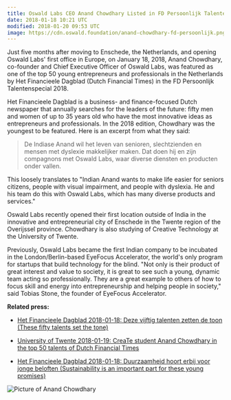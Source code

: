 ```yaml
---
title: Oswald Labs CEO Anand Chowdhary Listed in FD Persoonlijk Talentenspecial 2018
date: 2018-01-18 10:21 UTC
modified: 2018-01-20 09:53 UTC
image: https://cdn.oswald.foundation/anand-chowdhary-fd-persoonlijk.png
---
```


Just five months after moving to Enschede, the Netherlands, and opening Oswald Labs' first office in Europe, on January 18, 2018, Anand Chowdhary, co-founder and Chief Executive Officer of Oswald Labs, was featured as one of the top 50 young entrepreneurs and professionals in the Netherlands by Het Financieele Dagblad (Dutch Financial Times) in the FD Persoonlijk Talentenspecial 2018.

Het Financieele Dagblad is a business- and finance-focused Dutch newspaper that annually searches for the leaders of the future: fifty men and women of up to 35 years old who have the most innovative ideas as entrepreneurs and professionals. In the 2018 edition, Chowdhary was the youngest to be featured. Here is an excerpt from what they said:

> De Indiase Anand wil het leven van senioren, slechtzienden en mensen met dyslexie makkelijker maken. Dat doen hij en zijn compagnons met Oswald Labs, waar diverse diensten en producten onder vallen.

This loosely translates to "Indian Anand wants to make life easier for seniors citizens, people with visual impairment, and people with dyslexia. He and his team do this with Oswald Labs, which has many diverse products and services."

Oswald Labs recently opened their first location outside of India in the innovative and entrepreneurial city of Enschede in the Twente region of the Overijssel province. Chowdhary is also studying of Creative Technology at the University of Twente.

Previously, Oswald Labs became the first Indian company to be incubated in the London/Berlin-based EyeFocus Accelerator, the world's only program for startups that build technology for the blind. "Not only is their product of great interest and value to society, it is great to see such a young, dynamic team acting so professionally. They are a great example to others of how to focus skill and energy into entrepreneurship and helping people in society," said Tobias Stone, the founder of EyeFocus Accelerator.

**Related press:**

- [Het Financieele Dagblad 2018-01-18: Deze vijftig talenten zetten de toon (These fifty talents set the tone)](https://fd.nl/fd-persoonlijk/1231259/talentenspecial-de-lijst)

- [University of Twente 2018-01-19: CreaTe student Anand Chowdhary in the top 50 talents of Dutch Financial Times](https://www.utwente.nl/en/news/!/2018/1/121621/create-student-anand-chowdhary-in-the-top-50-talents-of-dutch-financial-times)

- [Het Financieele Dagblad 2018-01-18: Duurzaamheid hoort erbij voor jonge beloften (Sustainability is an important part for these young promises)](https://fd.nl/fd-persoonlijk/1231323/talentenspecial-essay)

![Picture of Anand Chowdhary](https://cdn.oswald.foundation/anand-chowdhary-fd-persoonlijk.png)